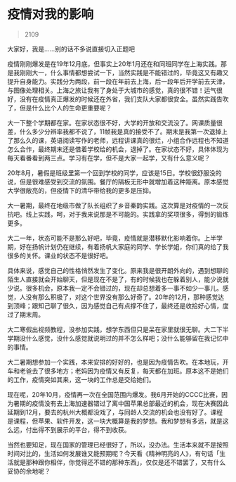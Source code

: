 # 疫情对我的影响

> 2109

大家好，我是……别的话不多说直接切入正题吧

疫情刚刚爆发是在19年12月底，但事实上20年1月还在和同班同学在上海实践。那是我刚刚大一，什么事情都想尝试一下，当然实践是不能错过的，毕竟这又有趣又提升自身能力。实践分为两段，前一段在年前去上海，后一段年后开学前去天津，与图像处理相关。上海之旅让我有了身处于大城市的感觉，真的很不错！运气很好，没有在疫情真正爆发的时候还在外省，我们支队大家都很安全。虽然实践告吹了，但是什么比个人的生命更重要呢？

大一下整个学期都在家。在家状态很不好，大学的开放和交流没了。网课质量很差，什么多少分辨率我都不说了，11帧我是真的接受不了。期末是我第一次退掉上了那么久的课，英语阅读写作的老师，远程讲课真的很烂，小组合作远程也不知道怎么合作，最终期末还是借着学校给的机会，退掉了。在家状态不好，具体体现为每天看番看到两三点。学习有在学，但不是大家一起学，又有什么意义呢？

20年8月，暑假是班级里第一个回到学校的同学，应该是15日。学校很舒服没的说，但是很难感受到交流的氛围。餐厅的隔板无形中就增加着这种距离。原本感觉大学很敞亮的，但疫情下的清华带给我的更多是压抑。

大一暑期，最终在地级市做了队长组织了乡音秦韵实践。这次算是对疫情的一次反抗吧。线上实践，呵，对于我来说那是不可能的。实践拿的奖项很多，得到的锻炼更多。

大二一年，状态可能不是那么好吧，毕竟，疫情就是潜移默化影响着你。上半学期，好在扬帆计划仍在继续，有着扬帆大家庭的同学、学长学姐，你们真的给了我很多的关怀。课业的状态不是很好吧。

具体来说，感觉自己的性格悄然发生了变化。原来我是很开朗外向的，遇到想聊的陌生人直接就会开始聊天，但是现在不是了，有的时候我也在躲着别人，能少说就少说。很多机会，原本我一定不会错过的，现在却总想着多一事不如少一事儿。感觉，人没有那么积极了，对这个世界没有那么好奇了。20年的12月，那种感觉达到顶峰；跟知己聊了很久，因为感觉自己有点撑不住了，最终还是收拾好心情，度过了期末周。

大二寒假出视频教程，没参加实践，想学东西但只是呆在家里就很无聊。大二下半学期没什么感觉，没什么感觉就说明过的并不怎么样吧；没什么能够留在我记忆中的事情。

大二暑期想参加一个实践，本来安排的好好的，也是因为疫情告吹。在本地玩，开车和老爸去了很多地方；老妈因为疫情又有反复，每天都在加班。原本这不是她们的工作，疫情突如其来，这一块的工作总是交给她们。

现在呢，20年10月，疫情再一次在全国范围内爆发。我6月开始的CCCC比赛，因为暑期的疫情没有去上海加速器错过了离中国苹果总部最近的机会，现在决赛因此延期到12月，要去的杭州大概都没戏了，与同龄人交流的机会也没有好了。课程是课程，但苹果、软件开发，这一块大概算是我的梦想。我和梦想有多远，就是这么远，付出得不到展示的平台，得不到收获。

当然也要知足，现在国家的管理已经很好了，所以，没办法。生活本来就不是按照时间对比的，生活如何发展谁又能预期呢？今天看《精神明亮的人》，有句话「生活就是那种跟你相伴，你觉得还不错的那种东西」，仅仅是还不错罢了，又有什么妥协的余地呢？
